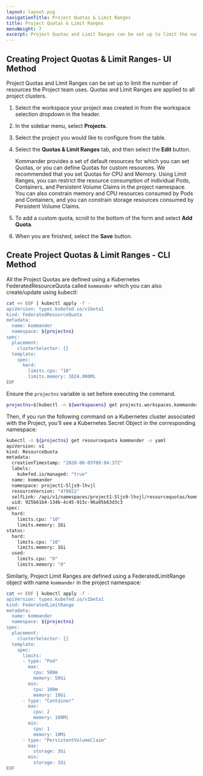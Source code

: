 ```yaml
---
layout: layout.pug
navigationTitle: Project Quotas & Limit Ranges
title: Project Quotas & Limit Ranges
menuWeight: 7
excerpt: Project Quotas and Limit Ranges can be set up to limit the number of resources the Project team uses.
---
```


## Creating Project Quotas & Limit Ranges- UI Method

Project Quotas and Limit Ranges can be set up to limit the number of resources the Project team uses. Quotas and Limit Ranges are applied to all project clusters.

1. Select the workspace your project was created in from the workspace selection dropdown in the header.

1. In the sidebar menu, select **Projects**. 

1. Select the project you would like to configure from the table.

1. Select the **Quotas & Limit Ranges** tab, and then select the **Edit** button.

    Kommander provides a set of default resources for which you can set Quotas, or you can define Quotas for custom resources. We recommended that you set Quotas for CPU and Memory. Using Limit Ranges, you can restrict the resource consumption of individual Pods, Containers, and Persistent Volume Claims in the project namespace. You can also constrain memory and CPU resources consumed by Pods and Containers, and you can constrain storage resources consumed by Persistent Volume Claims.

1. To add a custom quota, scroll to the bottom of the form and select **Add Quota**.

1. When you are finished, select the **Save** button.

## Create Project Quotas & Limit Ranges - CLI Method

All the Project Quotas are defined using a Kubernetes FederatedResourceQuota called `kommander` which you can also create/update using kubectl:

```bash
cat << EOF | kubectl apply -f -
apiVersion: types.kubefed.io/v1beta1
kind: FederatedResourceQuota
metadata:
  name: kommander
  namespace: ${projectns}
spec:
  placement:
    clusterSelector: {}
  template:
    spec:
      hard:
        limits.cpu: "10"
        limits.memory: 1024.000Mi
EOF
```

Ensure the `projectns` variable is set before executing the command.

```bash
projectns=$(kubectl -n ${workspacens} get projects.workspaces.kommander.mesosphere.io -o jsonpath='{.items[?(@.metadata.generateName=="project1-")].status.namespaceRef.name}')
```

Then, if you run the following command on a Kubernetes cluster associated with the Project, you’ll see a Kubernetes Secret Object in the corresponding namespace:

```bash
kubectl -n ${projectns} get resourcequota kommander -o yaml
apiVersion: v1
kind: ResourceQuota
metadata:
  creationTimestamp: "2020-06-05T08:04:37Z"
  labels:
    kubefed.io/managed: "true"
  name: kommander
  namespace: project1-5ljs9-lhvjl
  resourceVersion: "470822"
  selfLink: /api/v1/namespaces/project1-5ljs9-lhvjl/resourcequotas/kommander
  uid: 925b61b4-134b-4c45-915c-96a05b63d3c3
spec:
  hard:
    limits.cpu: "10"
    limits.memory: 1Gi
status:
  hard:
    limits.cpu: "10"
    limits.memory: 1Gi
  used:
    limits.cpu: "0"
    limits.memory: "0"
```

Similarly, Project Limit Ranges are defined using a FederatedLimitRange object with name `kommander` in the project namespace:

```bash
cat << EOF | kubectl apply -f -
apiVersion: types.kubefed.io/v1beta1
kind: FederatedLimitRange
metadata:
  name: kommander
  namespace: ${projectns}
spec:
  placement:
    clusterSelector: {}
  template:
    spec:
      limits:
      - type: "Pod"
        max:
          cpu: 500m
          memory: 50Gi
        min:
          cpu: 100m
          memory: 10Gi
      - type: "Container"
        max:
          cpu: 2
          memory: 100Mi
        min:
          cpu: 1
          memory: 10Mi
      - type: "PersistentVolumeClaim"
        max:
          storage: 3Gi
        min:
          storage: 1Gi
EOF
```
